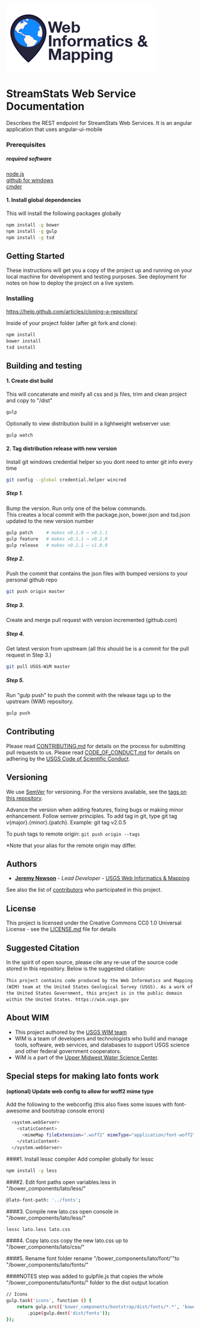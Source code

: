 ![WiM](wimlogo.png)

# StreamStats Web Service Documentation

Describes the REST endpoint for StreamStats Web Services.  It is an angular application that uses angular-ui-mobile

### Prerequisites

##### required software
[node.js](http://nodejs.org)  
[github for windows](https://windows.github.com/)   
[cmder](http://gooseberrycreative.com/cmder/)   

#### 1.  Install global dependencies
This will install the following packages globally

```bash
npm install -g bower
npm install -g gulp
npm install -g tsd
```

## Getting Started

These instructions will get you a copy of the project up and running on your local machine for development and testing purposes. See deployment for notes on how to deploy the project on a live system.

### Installing

https://help.github.com/articles/cloning-a-repository/

Inside of your project folder (after git fork and clone):
```bash
npm install
bower install
tsd install
```

## Building and testing

#### 1.  Create dist build
This will concatenate and minify all css and js files, trim and clean project and copy to "/dist"

```bash
gulp
```

Optionally to view distribution build in a lightweight webserver use:
```bash
gulp watch
```

#### 2.  Tag distribution release with new version

Install git windows credential helper so you dont need to enter git info every time

 ```bash
git config --global credential.helper wincred
 ```

##### Step 1.
Bump the version.  Run only one of the below commands.  
This creates a local commit with the package.json, bower.json and tsd.json updated to the new version number

 ```bash
gulp patch     # makes v0.1.0 → v0.1.1
gulp feature   # makes v0.1.1 → v0.2.0
gulp release   # makes v0.2.1 → v1.0.0
 ```

##### Step 2.   
 Push the commit that contains the json files with bumped versions to your personal github repo 
 
 ```bash
 git push origin master
 ```

##### Step 3.   
 Create and merge pull request with version incremented (github.com)

##### Step 4.  
Get latest version from upstream (all this should be is a commit for the pull request in Step 3.) 

 ```bash
 git pull USGS-WiM master
 ```

##### Step 5.   
Run "gulp push" to push the commit with the release tags up to the upstream (WiM) repository.

```bash
gulp push
```

## Contributing

Please read [CONTRIBUTING.md](CONTRIBUTING.md) for details on the process for submitting pull requests to us. Please read [CODE_OF_CONDUCT.md](CODE_OF_CONDUCT.md) for details on adhering by the [USGS Code of Scientific Conduct](https://www2.usgs.gov/fsp/fsp_code_of_scientific_conduct.asp).

## Versioning

We use [SemVer](http://semver.org/) for versioning. For the versions available, see the [tags on this repository](../../tags). 

Advance the version when adding features, fixing bugs or making minor enhancement. Follow semver principles. To add tag in git, type git tag v{major}.{minor}.{patch}. Example: git tag v2.0.5

To push tags to remote origin: `git push origin --tags`

*Note that your alias for the remote origin may differ.

## Authors

* **[Jeremy Newson](https://www.usgs.gov/staff-profiles/jeremy-k-newson)**  - *Lead Developer* - [USGS Web Informatics & Mapping](https://wim.usgs.gov/)

See also the list of [contributors](../../graphs/contributors) who participated in this project.

## License

This project is licensed under the Creative Commons CC0 1.0 Universal License - see the [LICENSE.md](LICENSE.md) file for details

## Suggested Citation

In the spirit of open source, please cite any re-use of the source code stored in this repository. Below is the suggested citation:

`This project contains code produced by the Web Informatics and Mapping (WIM) team at the United States Geological Survey (USGS). As a work of the United States Government, this project is in the public domain within the United States. https://wim.usgs.gov`


## About WIM

* This project authored by the [USGS WIM team](https://wim.usgs.gov)
* WIM is a team of developers and technologists who build and manage tools, software, web services, and databases to support USGS science and other federal government cooperators.
* WiM is a part of the [Upper Midwest Water Science Center](https://www.usgs.gov/centers/wisconsin-water-science-center).

## Special steps for making lato fonts work

####  (optional) Update web config to allow for woff2 mime type
Add the following to the webconfig (this also fixes some issues with font-awesome and bootstrap console errors)

```bash
  <system.webServer>
    <staticContent>
      <mimeMap fileExtension=".woff2" mimeType="application/font-woff2" />
    </staticContent>
  </system.webServer>
```

####1.  Install lessc compiler
Add compiler globally for lessc

```bash
npm install -g less
```

####2.  Edit font paths
open variables.less in "/bower_components/lato/less/"

```bash
@lato-font-path: '../fonts';
```

####3.  Compile new lato.css
open console in "/bower_components/lato/less/"

```bash
lessc lato.less lato.css
```

####4.  Copy lato.css
copy the new lato.css up to "/bower_components/lato/css/"

####5.  Rename font folder
rename "/bower_components/lato/font/'"to "/bower_components/lato/fonts/"

####NOTES
step was added to gulpfile.js that copies the whole "/bower_components/lato/fonts/" folder to the dist output location

```bash
// Icons
gulp.task('icons', function () {
    return gulp.src(['bower_components/bootstrap/dist/fonts/*.*', 'bower_components/font-awesome/fonts/*.*', 'bower_components/lato/fonts/**/*'])
        .pipe(gulp.dest('dist/fonts'));
});
```